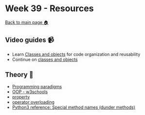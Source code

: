 # Week 39 - Resources

[Back to main page :house:](https://github.com/everyloop/Python-AI23)

## Video guides :video_camera:
- Learn [Classes and objects][class_vid] for code organization and reusability 
- Continue on [classes and objects][class_vid2]

[class_vid]: https://www.youtube.com/watch?v=wfcWRAxRVBA
[class_vid2]: https://www.youtube.com/watch?v=WOwi0h_-dfA

## Theory :book:
- [Programming paradigms](https://www.jobsity.com/blog/5-programming-paradigms-you-should-know-about)
- [OOP - w3schools][w3OOP]
- [property][prop]
- [operator overloading](https://www.geeksforgeeks.org/operator-overloading-in-python/)
- [Python3 reference: Special method names (dunder methods)](https://docs.python.org/3/reference/datamodel.html#special-method-names)

[w3OOP]: https://www.w3schools.com/python/python_classes.asp
[prop]: https://www.programiz.com/python-programming/property
